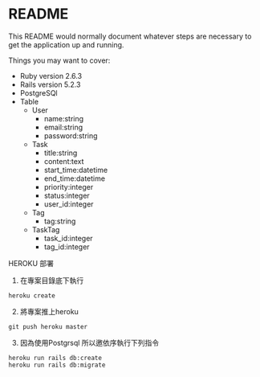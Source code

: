 # README

This README would normally document whatever steps are necessary to get the
application up and running.

Things you may want to cover:

* Ruby version 2.6.3
* Rails version 5.2.3
* PostgreSQl
* Table
    - User
        + name:string
        + email:string
        + password:string
    - Task
        + title:string
        + content:text
        + start_time:datetime
        + end_time:datetime
        + priority:integer
        + status:integer
        + user_id:integer
    - Tag
        + tag:string
    - TaskTag
        + task_id:integer
        + tag_id:integer

HEROKU 部署

1. 在專案目錄底下執行
```
heroku create
```

2. 將專案推上heroku
```
git push heroku master
```

3. 因為使用Postgrsql 所以邀依序執行下列指令
```
heroku run rails db:create
heroku run rails db:migrate
```

